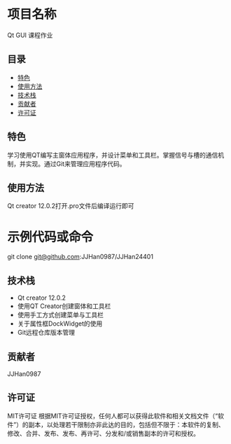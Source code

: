 # 项目名称
Qt GUI 课程作业
## 目录
- [特色](#特色)
- [使用方法](#使用方法)
- [技术栈](#技术栈)
- [贡献者](#贡献者)
- [许可证](#许可证)
## 特色
学习使用QT编写主窗体应用程序，并设计菜单和工具栏。掌握信号与槽的通信机制，并实现。通过Git来管理应用程序代码。
## 使用方法
Qt creator 12.0.2打开.pro文件后编译运行即可
# 示例代码或命令
git clone git@github.com:JJHan0987/JJHan24401
## 技术栈
- Qt creator 12.0.2
- 使用QT Creator创建窗体和工具栏
- 使用手工方式创建菜单与工具栏
- 关于属性框DockWidget的使用
- Git远程仓库版本管理
## 贡献者
JJHan0987
## 许可证
MIT许可证
根据MIT许可证授权，任何人都可以获得此软件和相关文档文件（“软件”）的副本，以处理若干限制亦非此达的目的，包括但不限于：本软件的复制、修改、合并、发布、发布、再许可、分发和/或销售副本的许可和授权。
